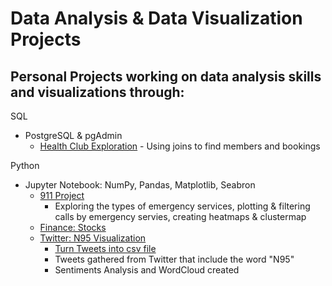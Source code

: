 # Data Analysis & Data Visualization Projects
## Personal Projects working on data analysis skills and visualizations through:

SQL 
  - PostgreSQL & pgAdmin
    -    [Health Club Exploration](https://github.com/laurenbayson/Data-Analysis-Projects/blob/main/SQL/Health%20Club%20Exploration)
        -    Using joins to find members and bookings
 
Python
  - Jupyter Notebook: NumPy, Pandas, Matplotlib, Seabron
    - [911 Project](https://github.com/laurenbayson/Data-Analysis-Projects/blob/main/Jupyter%20Notebook%20Python/911%20Calls%20Data%20Project%20.ipynb)
       - Exploring the types of emergency services, plotting & filtering calls by emergency servies, creating heatmaps & clustermap   
    - [Finance: Stocks](https://github.com/laurenbayson/Data-Analysis-Projects/blob/main/Jupyter%20Notebook%20Python/Finance%20Stocks%20Project.ipynb)
    - [Twitter: N95 Visualization](https://github.com/laurenbayson/Data-Analysis-Projects/blob/main/Twitter/twitter%20N95%20visualization.ipynb)
      - [Turn Tweets into csv file](https://github.com/laurenbayson/Data-Analysis-Projects/blob/main/Twitter/get_tweets.py)
      -   Tweets gathered from Twitter that include the word "N95"
      -   Sentiments Analysis and WordCloud created
  
